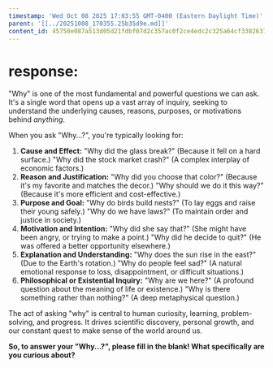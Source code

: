 ```yaml
---
timestamp: 'Wed Oct 08 2025 17:03:55 GMT-0400 (Eastern Daylight Time)'
parent: '[[../20251008_170355.25b35d9e.md]]'
content_id: 45750e087a513d05d21fdbf07d2c357ac0f2ce4edc2c325a64cf338263129ab7
---
```


# response:

"Why" is one of the most fundamental and powerful questions we can ask. It's a single word that opens up a vast array of inquiry, seeking to understand the underlying causes, reasons, purposes, or motivations behind *anything*.

When you ask "Why...?", you're typically looking for:

1. **Cause and Effect:** "Why did the glass break?" (Because it fell on a hard surface.) "Why did the stock market crash?" (A complex interplay of economic factors.)
2. **Reason and Justification:** "Why did you choose that color?" (Because it's my favorite and matches the decor.) "Why should we do it this way?" (Because it's more efficient and cost-effective.)
3. **Purpose and Goal:** "Why do birds build nests?" (To lay eggs and raise their young safely.) "Why do we have laws?" (To maintain order and justice in society.)
4. **Motivation and Intention:** "Why did she say that?" (She might have been angry, or trying to make a point.) "Why did he decide to quit?" (He was offered a better opportunity elsewhere.)
5. **Explanation and Understanding:** "Why does the sun rise in the east?" (Due to the Earth's rotation.) "Why do people feel sad?" (A natural emotional response to loss, disappointment, or difficult situations.)
6. **Philosophical or Existential Inquiry:** "Why are we here?" (A profound question about the meaning of life or existence.) "Why is there something rather than nothing?" (A deep metaphysical question.)

The act of asking "why" is central to human curiosity, learning, problem-solving, and progress. It drives scientific discovery, personal growth, and our constant quest to make sense of the world around us.

**So, to answer your "Why...?", please fill in the blank! What specifically are you curious about?**
